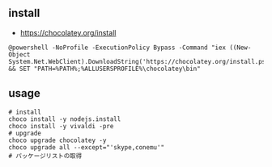 ## install
- https://chocolatey.org/install


```
@powershell -NoProfile -ExecutionPolicy Bypass -Command "iex ((New-Object System.Net.WebClient).DownloadString('https://chocolatey.org/install.ps1'))" && SET "PATH=%PATH%;%ALLUSERSPROFILE%\chocolatey\bin"
```

## usage
```
# install
choco install -y nodejs.install
choco install -y vivaldi -pre
# upgrade
choco upgrade chocolatey -y
choco upgrade all --except="'skype,conemu'"
# パッケージリストの取得

```

